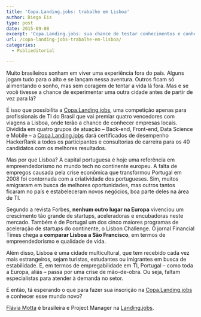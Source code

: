 ```yaml
---
title: 'Copa.Landing.jobs: trabalhe em Lisboa'
author: Diego Eis
type: post
date: 2015-09-08
excerpt: 'Copa.Landing.jobs: sua chance de testar conhecimentos e conhecer a cena de TI em Lisboa'
url: /copa-landing-jobs-trabalhe-em-lisboa/
categories:
  - Publieditorial

---
```

Muito brasileiros sonham em viver uma experiência fora do país. Alguns jogam tudo para o alto e se lançam nessa aventura. Outros ficam só alimentando o sonho, mas sem coragem de tentar a vida lá fora. Mas e se você tivesse a chance de experimentar uma outra cidade antes de partir de vez para lá? 

É isso que possibilita a [Copa.Landing.jobs][1], uma competição apenas para profissionais de TI do Brasil que vai premiar quatro vencedores com viagens a Lisboa, onde terão a chance de conhecer empresas locais. Dividida em quatro grupos de atuação &#8211; Back-end, Front-end, Data Science e Mobile &#8211; a [Copa.Landing.jobs][1] dará certificados de desempenho HackerRank a todos os participantes e consultorias de carreira para os 40 candidatos com os melhores resultados. 

Mas por que Lisboa? A capital portuguesa é hoje uma referência em empreendedorismo no mundo tech no continente europeu. A falta de empregos causada pela crise econômica que transformou Portugal em 2008 foi contornada com a criatividade dos portugueses. Sim, muitos emigraram em busca de melhores oportunidades, mas outros tantos ficaram no país e estabeleceram novos negócios, boa parte deles na área de TI. 

Segundo a revista Forbes, **nenhum outro lugar na Europa** vivenciou um crescimento tão grande de startups, aceleradoras e encubadoras neste mercado. Também é de Portugal um dos cinco maiores programas de aceleração de startups do continente, o Lisbon Challenge. O jornal Financial Times chega a **comparar Lisboa a São Francisco**, em termos de empreendedorismo e qualidade de vida.

Além disso, Lisboa é uma cidade multicultural, que tem recebido cada vez mais estrangeiros, sejam turistas, estudantes ou imigrantes em busca de estabilidade. E, em termos de empregabilidade em TI, Portugal &#8211; como toda a Europa, aliás &#8211; passa por uma crise de mão-de-obra. Ou seja, faltam especialistas para atender à demanda no setor. 

E então, tá esperando o que para fazer sua inscrição na [Copa.Landing.jobs][1] e conhecer esse mundo novo?

[Flávia Motta][2] é brasileira e Project Manager na [Landing.jobs][3].

 [1]: http://copa.landing.jobs/
 [2]: mailto:flavia.motta@landing.jobs
 [3]: https://landing.jobs/brasil